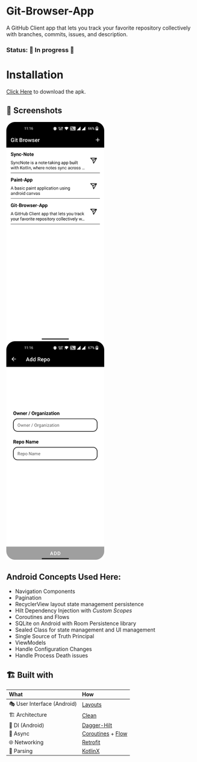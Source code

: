 # Git-Browser-App
A GitHub Client app that lets you track your favorite repository collectively with branches, commits, issues, and description.

### Status: 🚧 In progress 🚧

# Installation
[Click Here](https://drive.google.com/file/d/1gIPNNJb5P5t6pLW7zmL-KfSKxbcLzvHO/view?usp=sharing) to download the apk.

## :camera_flash: Screenshots
<img src="/screenshots/image1.png" width="260">&nbsp;      <img src="/screenshots/image2.png"
width="260">

## Android Concepts Used Here:
* Navigation Components
* Pagination
* RecyclerView layout state management persistence
* Hilt Dependency Injection with *Custom Scopes*
* Coroutines and Flows
* SQLite on Android with Room Persistence library
* Sealed Class for state management and UI management
* Single Source of Truth Principal
* ViewModels 
* Handle Configuration Changes
* Handle Process Death issues

## 🏗️️ Built with

| What                        | How                                                                                                                                                                             |
|:----------------------------|:--------------------------------------------------------------------------------------------------------------------------------------------------------------------------------|
| 🎭 User Interface (Android) | [Layouts](https://developer.android.com/guide/topics/ui/declaring-layout)                                                                                                                |
| 🏗 Architecture             | [Clean](https://blog.cleancoder.com/uncle-bob/2012/08/13/the-clean-architecture.html)                                                                                           |
| 💉 DI (Android)             | [Dagger-Hilt](https://developer.android.com/training/dependency-injection/hilt-android)                                                                                                |
| 🌊 Async                    | [Coroutines](https://kotlinlang.org/docs/coroutines-overview.html) + [Flow](https://kotlin.github.io/kotlinx.coroutines/kotlinx-coroutines-core/kotlinx.coroutines.flow/-flow/) |
| 🌐 Networking               | [Retrofit](https://square.github.io/retrofit/)                                                                                                                                  |
| 📄 Parsing                  | [KotlinX](https://kotlinlang.org/docs/serialization.html)                                                                                      
